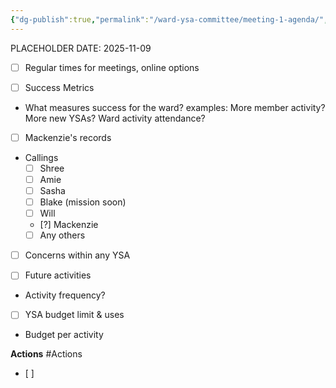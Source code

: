 ```yaml
---
{"dg-publish":true,"permalink":"/ward-ysa-committee/meeting-1-agenda/","created":"2025-10-28T21:41:00.975+10:30","updated":"2025-10-30T21:00:21.010+10:30"}
---
```


PLACEHOLDER DATE: 2025-11-09
- [ ] Regular times for meetings, online options

- [ ] Success Metrics
- What measures success for the ward? examples: More member activity? More new YSAs? Ward activity attendance? 

- [ ] Mackenzie's records

- Callings
	- [ ] Shree
	- [ ] Amie
	- [ ] Sasha
	- [ ] Blake (mission soon)
	- [ ] Will
	- [?] Mackenzie
	- [ ] Any others

- [ ] Concerns within any YSA

- [ ] Future activities
- Activity frequency? 

- [ ] YSA budget limit & uses
- Budget per activity

**Actions** #Actions
- [ ] 